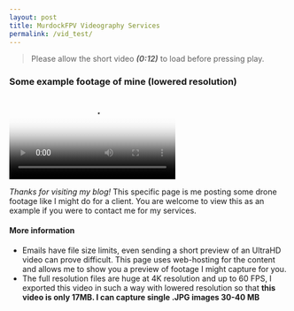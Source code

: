 ```yaml
---
layout: post
title: MurdockFPV Videography Services 
permalink: /vid_test/
---
```


> Please allow the short video _**(0:12)**_ to load before pressing play.

### Some example footage of mine (lowered resolution)

<video src="https://github.com/murdockFPV/murdockfpv.github.io/blob/master/images/test_video.mp4?raw=true" poster="https://github.com/murdockFPV/murdockfpv.github.io/blob/master/images/poster_vid_test.png?raw=true" style="max-width: 100%; max-height: 100%" controls preload></video>

*Thanks for visiting my blog!* This specific page is me posting some drone footage like I might do for a client. You are welcome to view this as an example if you were to contact me for my services.

#### More information

* Emails have file size limits, even sending a short preview of an UltraHD video can prove difficult. This page uses web-hosting for the content and allows me to show you a preview of footage I might capture for you.
* The full resolution files are huge at 4K resolution and up to 60 FPS, I exported this video in such a way with lowered resolution so that **this video is only 17MB. I can capture single .JPG images 30-40 MB**
